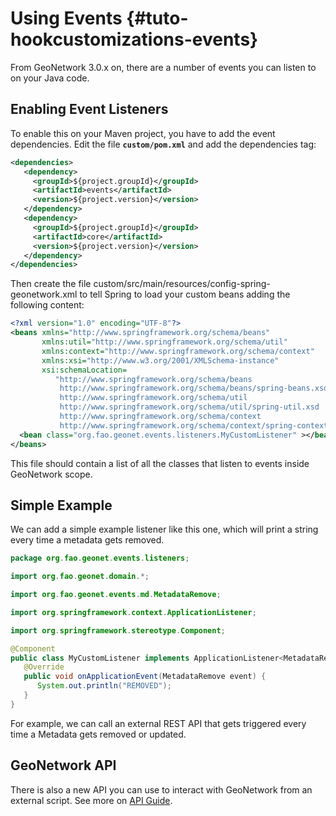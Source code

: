 # Using Events {#tuto-hookcustomizations-events}

From GeoNetwork 3.0.x on, there are a number of events you can listen to on your Java code.

## Enabling Event Listeners

To enable this on your Maven project, you have to add the event dependencies. Edit the file **`custom/pom.xml`** and add the dependencies tag:

``` xml
<dependencies>
   <dependency>
     <groupId>${project.groupId}</groupId>
     <artifactId>events</artifactId>
     <version>${project.version}</version>
   </dependency>
   <dependency>
     <groupId>${project.groupId}</groupId>
     <artifactId>core</artifactId>
     <version>${project.version}</version>
   </dependency>
</dependencies>
```

Then create the file custom/src/main/resources/config-spring-geonetwork.xml to tell Spring to load your custom beans adding the following content:

``` xml
<?xml version="1.0" encoding="UTF-8"?>
<beans xmlns="http://www.springframework.org/schema/beans"
       xmlns:util="http://www.springframework.org/schema/util"
       xmlns:context="http://www.springframework.org/schema/context"
       xmlns:xsi="http://www.w3.org/2001/XMLSchema-instance"
       xsi:schemaLocation=
          "http://www.springframework.org/schema/beans 
           http://www.springframework.org/schema/beans/spring-beans.xsd
           http://www.springframework.org/schema/util
           http://www.springframework.org/schema/util/spring-util.xsd
           http://www.springframework.org/schema/context
           http://www.springframework.org/schema/context/spring-context-3.2.xsd">
  <bean class="org.fao.geonet.events.listeners.MyCustomListener" ></bean>
</beans>
```

This file should contain a list of all the classes that listen to events inside GeoNetwork scope.

## Simple Example

We can add a simple example listener like this one, which will print a string every time a metadata gets removed.

``` java
package org.fao.geonet.events.listeners;

import org.fao.geonet.domain.*;

import org.fao.geonet.events.md.MetadataRemove;

import org.springframework.context.ApplicationListener;

import org.springframework.stereotype.Component;

@Component
public class MyCustomListener implements ApplicationListener<MetadataRemove> { 
   @Override
   public void onApplicationEvent(MetadataRemove event) {
      System.out.println("REMOVED");
   }
}
```

For example, we can call an external REST API that gets triggered every time a Metadata gets removed or updated.

## GeoNetwork API

There is also a new API you can use to interact with GeoNetwork from an external script. See more on [API Guide](../../../api/index.md).
